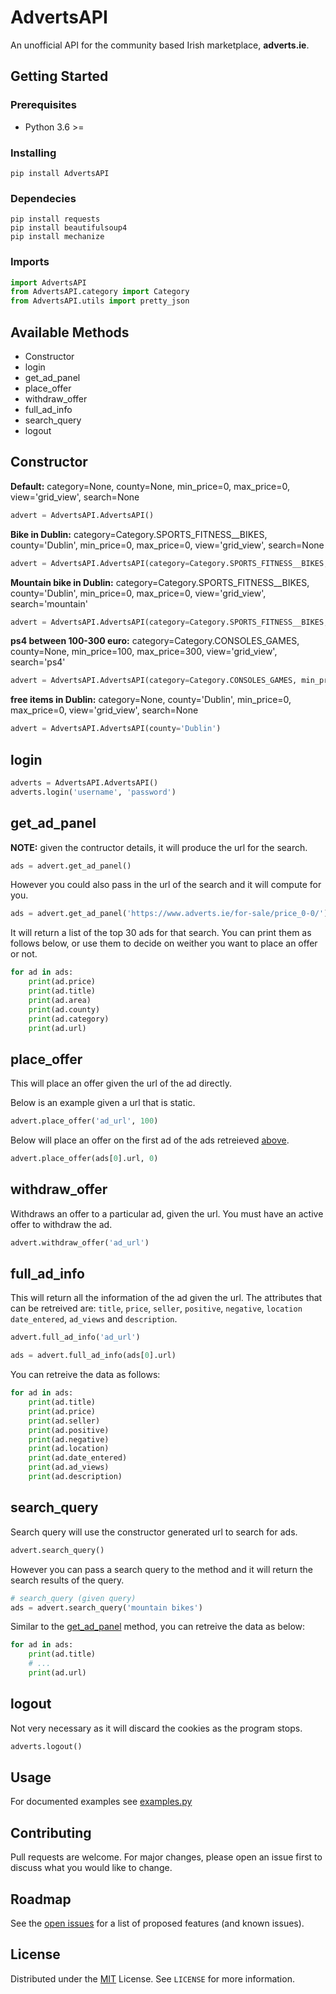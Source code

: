 # AdvertsAPI

An unofficial API for the community based Irish marketplace, **adverts.ie**.

## Getting Started

### Prerequisites

* Python 3.6 >=

### Installing

``` shell
pip install AdvertsAPI
```

### Dependecies

``` shell
pip install requests
pip install beautifulsoup4 
pip install mechanize
```

### Imports

``` python
import AdvertsAPI
from AdvertsAPI.category import Category
from AdvertsAPI.utils import pretty_json
```

## Available Methods

* Constructor
* login
* get_ad_panel
* place_offer
* withdraw_offer
* full_ad_info
* search_query
* logout

## Constructor

**Default:** category=None, county=None, min_price=0, max_price=0, view='grid_view', search=None

``` python
advert = AdvertsAPI.AdvertsAPI()
```

**Bike in Dublin:** category=Category.SPORTS_FITNESS__BIKES, county='Dublin', min_price=0, max_price=0, view='grid_view', search=None

``` python
advert = AdvertsAPI.AdvertsAPI(category=Category.SPORTS_FITNESS__BIKES, county='Dublin')
```

**Mountain bike in Dublin:** category=Category.SPORTS_FITNESS__BIKES, county='Dublin', min_price=0, max_price=0, view='grid_view', search='mountain'

``` python
advert = AdvertsAPI.AdvertsAPI(category=Category.SPORTS_FITNESS__BIKES, county='Dublin', search='mountain')
```

**ps4 between 100-300 euro:** category=Category.CONSOLES_GAMES, county=None, min_price=100, max_price=300, view='grid_view', search='ps4'

``` python
advert = AdvertsAPI.AdvertsAPI(category=Category.CONSOLES_GAMES, min_price=100, max_price=300, search='ps4')
```

**free items in Dublin:** category=None, county='Dublin', min_price=0, max_price=0, view='grid_view', search=None

``` python
advert = AdvertsAPI.AdvertsAPI(county='Dublin')
```

## login

``` python
adverts = AdvertsAPI.AdvertsAPI()
adverts.login('username', 'password')
```

## get_ad_panel

**NOTE:** given the contructor details, it will produce the url for the search.

``` python
ads = advert.get_ad_panel()
```

However you could also pass in the url of the search and it will compute for you.

``` python
ads = advert.get_ad_panel('https://www.adverts.ie/for-sale/price_0-0/')
```

It will return a list of the top 30 ads for that search. You can print them as follows below, or use them to decide on weither you want to place an offer or not.

``` python
for ad in ads:
    print(ad.price)
    print(ad.title)
    print(ad.area)
    print(ad.county)
    print(ad.category)
    print(ad.url)
```

## place_offer

This will place an offer given the url of the ad directly.

Below is an example given a url that is static.

``` python
advert.place_offer('ad_url', 100)   
```

Below will place an offer on the first ad of the ads retreieved [above](#get_ad_panel).

``` python
advert.place_offer(ads[0].url, 0)
```

## withdraw_offer

Withdraws an offer to a particular ad, given the url. You must have an active offer to withdraw the ad.

``` python
advert.withdraw_offer('ad_url')    
```

## full_ad_info

This will return all the information of the ad given the url. The attributes that can be retreived are: `title`, `price`, `seller`, `positive`, `negative`, `location` `date_entered`, `ad_views` and `description`.

``` python
advert.full_ad_info('ad_url')
```

``` python
ads = advert.full_ad_info(ads[0].url)
```

You can retreive the data as follows:

``` python
for ad in ads:
    print(ad.title)
    print(ad.price)
    print(ad.seller)
    print(ad.positive)
    print(ad.negative)
    print(ad.location)
    print(ad.date_entered)
    print(ad.ad_views)
    print(ad.description)
```

## search_query

Search query will use the constructor generated url to search for ads.

``` python
advert.search_query()
```

However you can pass a search query to the method and it will return the search results of the query.

``` python
# search_query (given query)
ads = advert.search_query('mountain bikes')
```

Similar to the [get_ad_panel](#get_ad_panel) method, you can retreive the data as below:

``` python
for ad in ads:
    print(ad.title)
    # ...
    print(ad.url)
```

## logout

Not very necessary as it will discard the cookies as the program stops.

``` python
adverts.logout()
```

## Usage

For documented examples see [examples.py](https://github.com/ahmedhamedaly/Adverts-API/blob/master/examples/examples.py)

## Contributing

Pull requests are welcome. For major changes, please open an issue first to discuss what you would like to change.

## Roadmap

See the [open issues](https://github.com/ahmedhamedaly/Adverts-API/issues) for a list of proposed features (and known issues).

## License

Distributed under the [MIT](https://github.com/ahmedhamedaly/Adverts-API/blob/master/LICENSE) License. See `LICENSE` for more information.
